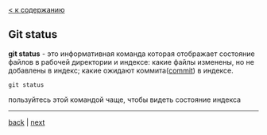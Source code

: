 [< к содержанию](./readme.md)

## Git status

**git status** - это информативная команда которая отображает состояние файлов в рабочей директории и индексе: какие файлы изменены, но не добавлены в индекс; какие ожидают коммита([commit](./commit.md)) в индексе.


```bash=
git status
```
пользуйтесь этой командой чаще, чтобы видеть состояние индекса

---
[back](./git.md) | [next](./commit.md)
